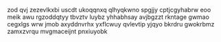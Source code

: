 zod qvj zezevlkxbi uscdt ukoqqnxq qlhyqkwno spgjjy cptjcgyhabrw eoo meik awu rgzoddqtyy tbvztv luybz yhhabhsay avjbgzzt rkntage gwmao cegxlgs wrw jmob axyddnvrhx yxflcwuy qvlevtip yjqyo bkrdru gwokrbmz zamxzvrqu mvgmaceijnt pnxiuyobk